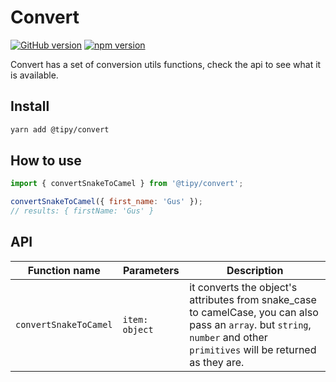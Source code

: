 # Convert
[![GitHub version](https://badge.fury.io/gh/tipy%2Fconvert.svg)](https://badge.fury.io/gh/tipy%2Fconvert)
[![npm version](https://badge.fury.io/js/@tipy%2Fconvert.svg)](https://badge.fury.io/js/@tipy%2Fconvert)

Convert has a set of conversion utils functions, check the api to see what it is available.

## Install

```bash
yarn add @tipy/convert
```

## How to use

```javascript
import { convertSnakeToCamel } from '@tipy/convert';

convertSnakeToCamel({ first_name: 'Gus' });
// results: { firstName: 'Gus' }
```

## API

| Function name | Parameters | Description |
|-----|-----|-----|
| `convertSnakeToCamel` | `item: object` | it converts the object's attributes from snake_case to camelCase, you can also pass an `array`. but `string`, `number` and other `primitives` will be returned as they are. |

